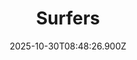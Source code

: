 ---
title: "Surfers"
description: ""
image: "/uploads/photos/0040-Surfers.webp"
display: "/uploads/photos/0040-Surfers-display.webp"
thumbnail: "/uploads/photos/0040-Surfers-thumb.webp"
width: 6000
height: 4000
featured: false
date: 2025-10-30T08:48:26.900Z
order: 0
---